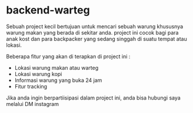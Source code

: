 # backend-warteg
Sebuah project kecil bertujuan untuk mencari sebuah warung khususnya warung makan yang berada di sekitar anda. 
project ini cocok bagi para anak kost dan para backpacker yang sedang singgah di suatu tempat atau lokasi.

Beberapa fitur yang akan di terapkan di project ini :
- Lokasi warung makan atau warteg
- Lokasi warung kopi
- Informasi warung yang buka 24 jam 
- Fitur tracking 

Jika anda ingin berpartiisipasi dalam project ini, anda bisa hubungi saya melalui DM instagram
